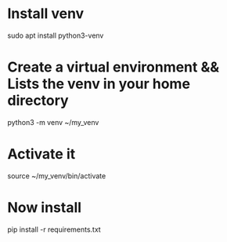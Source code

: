 # Install venv 
sudo apt install python3-venv

# Create a virtual environment && Lists the venv in your home directory
python3 -m venv ~/my_venv

# Activate it
source ~/my_venv/bin/activate

# Now install
pip install -r requirements.txt
